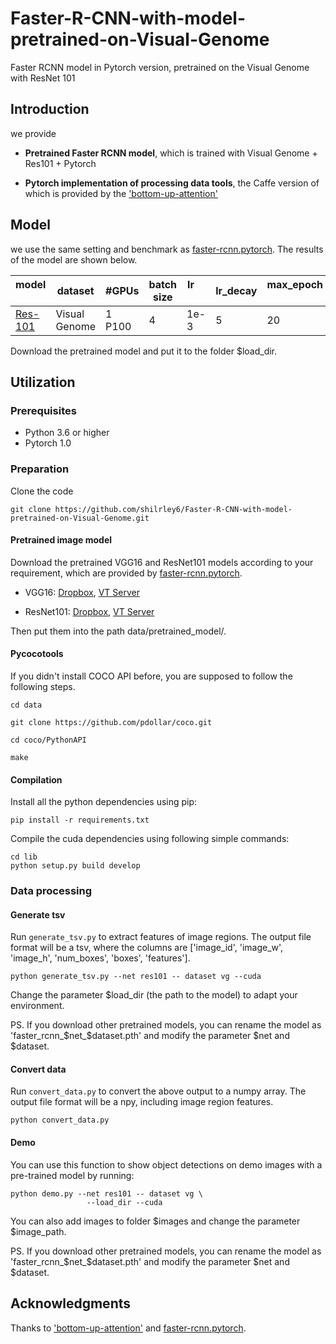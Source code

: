 # Faster-R-CNN-with-model-pretrained-on-Visual-Genome
Faster RCNN model in Pytorch version, pretrained on the Visual Genome with ResNet 101

## Introduction

we provide

* **Pretrained Faster RCNN model**, which is trained with Visual Genome + Res101 + Pytorch

* **Pytorch implementation of processing data tools**, the Caffe version of which is provided by the ['bottom-up-attention'](https://github.com/peteanderson80/bottom-up-attention)

## Model

we use the same setting and benchmark as [faster-rcnn.pytorch](https://github.com/jwyang/faster-rcnn.pytorch/tree/pytorch-1.0). The results of the model are shown below.

model    |dataset| #GPUs | batch size | lr        | lr_decay | max_epoch     | mAP
---------|---------|--------|-----|--------|-----|-----|-----
[Res-101](https://drive.google.com/file/d/18n_3V1rywgeADZ3oONO0DsuuS9eMW6sN/view?usp=sharing)    |  Visual Genome | 1 P100 | 4    |1e-3| 5   | 20  |   10.19

Download the pretrained model and put it to the folder $load_dir.


## Utilization

### Prerequisites

* Python 3.6 or higher
* Pytorch 1.0

### Preparation

Clone the code
```
git clone https://github.com/shilrley6/Faster-R-CNN-with-model-pretrained-on-Visual-Genome.git
```

#### Pretrained image model

Download the pretrained VGG16 and ResNet101 models according to your requirement, which are provided by [faster-rcnn.pytorch](https://github.com/jwyang/faster-rcnn.pytorch/tree/pytorch-1.0).

* VGG16: [Dropbox](https://www.dropbox.com/s/s3brpk0bdq60nyb/vgg16_caffe.pth?dl=0), [VT Server](https://filebox.ece.vt.edu/~jw2yang/faster-rcnn/pretrained-base-models/vgg16_caffe.pth)

* ResNet101: [Dropbox](https://www.dropbox.com/s/iev3tkbz5wyyuz9/resnet101_caffe.pth?dl=0), [VT Server](https://filebox.ece.vt.edu/~jw2yang/faster-rcnn/pretrained-base-models/resnet101_caffe.pth)

Then put them into the path data/pretrained_model/.

#### Pycocotools

If you didn't install COCO API before, you are supposed to follow the following steps.

```
cd data

git clone https://github.com/pdollar/coco.git

cd coco/PythonAPI

make
```


#### Compilation

Install all the python dependencies using pip:
```
pip install -r requirements.txt
```

Compile the cuda dependencies using following simple commands:

```
cd lib
python setup.py build develop
```

### Data processing

#### Generate tsv

Run ```generate_tsv.py``` to extract features of image regions. The output file format will be a tsv, where the columns are ['image_id', 'image_w', 'image_h', 'num_boxes', 'boxes', 'features'].

```
python generate_tsv.py --net res101 -- dataset vg --cuda
```

Change the parameter $load_dir (the path to the model) to adapt your environment.

PS. If you download other pretrained models, you can rename the model as 'faster_rcnn_$net_$dataset.pth' and modify the parameter $net and $dataset.

#### Convert data

Run ```convert_data.py``` to convert the above output to a numpy array. The output file format will be a npy, including image region features.

```
python convert_data.py
```

#### Demo

You can use this function to show object detections on demo images with a pre-trained model by running:

```
python demo.py --net res101 -- dataset vg \
                 --load_dir --cuda
```

You can also add images to folder $images and change the parameter $image_path.

PS. If you download other pretrained models, you can rename the model as 'faster_rcnn_$net_$dataset.pth' and modify the parameter $net and $dataset.

## Acknowledgments
Thanks to ['bottom-up-attention'](https://github.com/peteanderson80/bottom-up-attention) and [faster-rcnn.pytorch](https://github.com/jwyang/faster-rcnn.pytorch/tree/pytorch-1.0).
